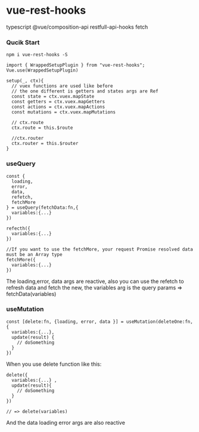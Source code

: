 # vue-rest-hooks

typescript @vue/composition-api restfull-api-hooks fetch

### Qucik Start

```
npm i vue-rest-hooks -S

import { WrappedSetupPlugin } from "vue-rest-hooks";
Vue.use(WrappedSetupPlugin)

setup(_, ctx){
  // vuex functions are used like before
  // the one different is getters and states args are Ref
  const state = ctx.vuex.mapState
  const getters = ctx.vuex.mapGetters
  const actions = ctx.vuex.mapActions
  const mutations = ctx.vuex.mapMutations

  // ctx.route
  ctx.route = this.$route

  //ctx.router
  ctx.router = this.$router
}

```

### useQuery

```
const {
  loading,
  error,
  data,
  refetch,
  fetchMore
} = useQuery(fetchData:fn,{
  variables:{...}
})

refecth({
  variables:{...}
})

//If you want to use the fetchMore, your request Promise resolved data must be an Array type
fetchMore({
  variables:{...}
})
```

The loading,error, data args are reactive, also you can use the refetch to refresh data and fetch the new, the variables arg
is the query params => fetchData(variables)

### useMutation

```
const [delete:fn, {loading, error, data }] = useMutation(deleteOne:fn, {
  variables:{...},
  update(result) {
    // doSomething
  }
})
```

When you use delete function like this:

```
delete({
  variables:{...} ,
  update(result){
    // doSomething
  }
})

// => delete(variables)
```

And the data loading error args are also reactive
